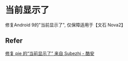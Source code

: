 # 当前显示了

修复Android 9的"当前显示了", 仅保障适用于【文石 Nova2】

## Refer

[修复 pie 的“当前显示了” 来自 Subezhj - 酷安](https://www.coolapk1s.com/feed/8331331)